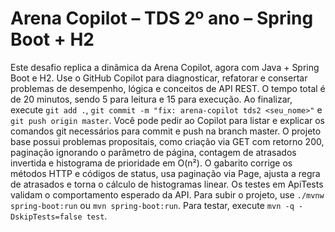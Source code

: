 # Arena Copilot – TDS 2º ano – Spring Boot + H2

Este desafio replica a dinâmica da Arena Copilot, agora com Java + Spring Boot e H2. Use o GitHub Copilot para diagnosticar, refatorar e consertar problemas de desempenho, lógica e conceitos de API REST. O tempo total é de 20 minutos, sendo 5 para leitura e 15 para execução. Ao finalizar, execute `git add .`, `git commit -m "fix: arena-copilot tds2 <seu_nome>"` e `git push origin master`. Você pode pedir ao Copilot para listar e explicar os comandos git necessários para commit e push na branch master. O projeto base possui problemas propositais, como criação via GET com retorno 200, paginação ignorando o parâmetro de página, contagem de atrasados invertida e histograma de prioridade em O(n²). O gabarito corrige os métodos HTTP e códigos de status, usa paginação via Page, ajusta a regra de atrasados e torna o cálculo de histogramas linear. Os testes em ApiTests validam o comportamento esperado da API. Para subir o projeto, use `./mvnw spring-boot:run` ou `mvn spring-boot:run`. Para testar, execute `mvn -q -DskipTests=false test`.
